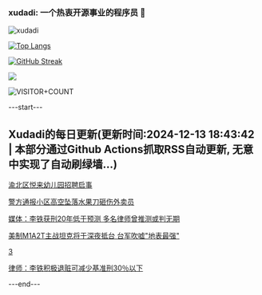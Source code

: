 ### xudadi: 一个热衷开源事业的程序员 👋

![xudadi](https://github-readme-stats-git-masterorgs-github-readme-stats-team.vercel.app/api?username=xudadi)

[![Top Langs](https://github-readme-stats.vercel.app/api/top-langs/?username=xudadi)](https://github.com/anuraghazra/github-readme-stats)

[![GitHub Streak](https://streak-stats.demolab.com?user=xudadi&locale=zh_Hans)](https://git.io/streak-stats)

![](https://raw.githubusercontent.com/xudadi/xudadi/main/assets/github-contribution-grid-snake.svg)

![VISITOR+COUNT](https://komarev.com/ghpvc/?username=xudadi&label=VISITOR+COUNT)


---start---

## Xudadi的每日更新(更新时间:2024-12-13 18:43:42 | 本部分通过Github Actions抓取RSS自动更新, 无意中实现了自动刷绿墙...)

[渝北区悦来幼儿园招聘启事](https://www.gongkaoleida.com/article/2228991)

[警方通报小区高空坠落水果刀砸伤外卖员](https://m.163.com/news/article/JJ9KVOBU0514R9OJ.html)

[媒体：李铁获刑20年低于预测 多名律师曾推测或判无期](https://m.163.com/news/article/JJ9GKUPS0534A4SC.html)

[美制M1A2T主战坦克将于深夜抵台 台军吹嘘"地表最强"](https://m.163.com/news/article/JJ8EJ8OA0514R9OJ.html)

[3](https://m.163.com/touch/news/sub/domestic)

[律师：李铁积极退赃可减少基准刑30％以下](https://m.163.com/news/article/JJ9L5FUV0001899O.html)

---end---
